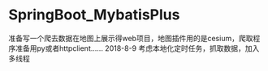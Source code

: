 # SpringBoot_MybatisPlus
准备写一个爬去数据在地图上展示得web项目，地图插件用的是cesium，爬取程序准备用py或者httpclient......
2018-8-9
考虑本地化定时任务，抓取数据，加入多线程
